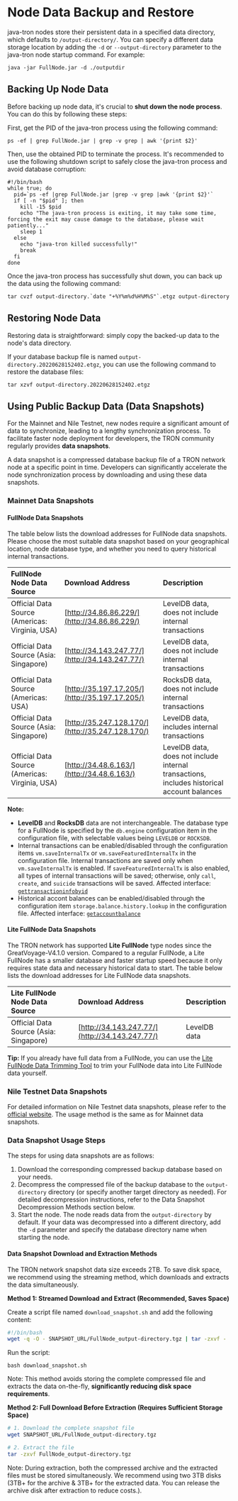 # Node Data Backup and Restore

java-tron nodes store their persistent data in a specified data directory, which defaults to `/output-directory/`. You can specify a different data storage location by adding the `-d` or `--output-directory` parameter to the java-tron node startup command. For example:

```
java -jar FullNode.jar -d ./outputdir
```


## Backing Up Node Data

Before backing up node data, it's crucial to **shut down the node process**. You can do this by following these steps:

First, get the PID of the java-tron process using the following command:

```
ps -ef | grep FullNode.jar | grep -v grep | awk '{print $2}'
```

Then, use the obtained PID to terminate the process. It's recommended to use the following shutdown script to safely close the java-tron process and avoid database corruption:

```
#!/bin/bash
while true; do
  pid=`ps -ef |grep FullNode.jar |grep -v grep |awk '{print $2}'`
  if [ -n "$pid" ]; then
    kill -15 $pid
    echo "The java-tron process is exiting, it may take some time, forcing the exit may cause damage to the database, please wait patiently..."
    sleep 1
  else
    echo "java-tron killed successfully!"
    break
  fi
done
```

Once the java-tron process has successfully shut down, you can back up the data using the following command:

```
tar cvzf output-directory.`date "+%Y%m%d%H%M%S"`.etgz output-directory
```


## Restoring Node Data

Restoring data is straightforward: simply copy the backed-up data to the node's data directory.

If your database backup file is named `output-directory.20220628152402.etgz`, you can use the following command to restore the database files:

```
tar xzvf output-directory.20220628152402.etgz
```


## Using Public Backup Data (Data Snapshots)

For the Mainnet and Nile Testnet, new nodes require a significant amount of data to synchronize, leading to a lengthy synchronization process. To facilitate faster node deployment for developers, the TRON community regularly provides **data snapshots**.

A data snapshot is a compressed database backup file of a TRON network node at a specific point in time. Developers can significantly accelerate the node synchronization process by downloading and using these data snapshots.

### Mainnet Data Snapshots

#### FullNode Data Snapshots

The table below lists the download addresses for FullNode data snapshots. Please choose the most suitable data snapshot based on your geographical location, node database type, and whether you need to query historical internal transactions.

| FullNode Node Data Source | Download Address | Description |
| :------------------------ | :--------------- | :---------- |
| Official Data Source (Americas: Virginia, USA) | [http://34.86.86.229/](http://34.86.86.229/) | LevelDB data, does not include internal transactions |
| Official Data Source (Asia: Singapore) | [http://34.143.247.77/](http://34.143.247.77/) | LevelDB data, does not include internal transactions |
| Official Data Source (Americas: USA) | [http://35.197.17.205/](http://35.197.17.205/) | RocksDB data, does not include internal transactions |
| Official Data Source (Asia: Singapore) | [http://35.247.128.170/](http://35.247.128.170/) | LevelDB data, includes internal transactions |
| Official Data Source (Americas: Virginia, USA) | [http://34.48.6.163/](http://34.48.6.163/) | LevelDB data, does not include internal transactions, includes historical account balances |

**Note:** 

- **LevelDB** and **RocksDB** data are not interchangeable. The database type for a FullNode is specified by the `db.engine` configuration item in the configuration file, with selectable values being `LEVELDB` or `ROCKSDB`.
- Internal transactions can be enabled/disabled through the configuration items `vm.saveInternalTx` or `vm.saveFeaturedInternalTx` in the configuration file. Internal transactions are saved only when `vm.saveInternalTx` is enabled. If `saveFeaturedInternalTx` is also enabled, all types of internal transactions will be saved; otherwise, only `call`, `create`, and `suicide` transactions will be saved. Affected interface: [`gettransactioninfobyid`](https://developers.tron.network/reference/gettransactioninfobyid-1)
- Historical accont balances can be enabled/disabled through the configuration item `storage.balance.history.lookup` in the configuration file. Affected interface: [`getaccountbalance`](https://developers.tron.network/reference/getaccountbalance)

#### Lite FullNode Data Snapshots

The TRON network has supported **Lite FullNode** type nodes since the GreatVoyage-V4.1.0 version. Compared to a regular FullNode, a Lite FullNode has a smaller database and faster startup speed because it only requires state data and necessary historical data to start. The table below lists the download addresses for Lite FullNode data snapshots.

| Lite FullNode Node Data Source | Download Address | Description |
| :----------------------------- | :--------------- | :---------- |
| Official Data Source (Asia: Singapore) | [http://34.143.247.77/](http://34.143.247.77/) | LevelDB data |

**Tip:** If you already have full data from a FullNode, you can use the [Lite FullNode Data Trimming Tool](toolkit.md/#lite-fullnode-data-pruning) to trim your FullNode data into Lite FullNode data yourself.


### Nile Testnet Data Snapshots

For detailed information on Nile Testnet data snapshots, please refer to the [official website](https://nileex.io/). The usage method is the same as for Mainnet data snapshots.

### Data Snapshot Usage Steps
The steps for using data snapshots are as follows:

1. Download the corresponding compressed backup database based on your needs.
2. Decompress the compressed file of the backup database to the `output-directory` directory (or specify another target directory as needed). For detailed decompression instructions, refer to the Data Snapshot Decompression Methods
 section below.
3. Start the node. The node reads data from the `output-directory` by default. If your data was decompressed into a different directory, add the `-d` parameter and specify the database directory name when starting the node.

#### Data Snapshot Download and Extraction Methods

The TRON network snapshot data size exceeds 2TB. To save disk space, we recommend using the streaming method, which downloads and extracts the data simultaneously. 

**Method 1: Streamed Download and Extract (Recommended, Saves Space)**

Create a script file named `download_snapshot.sh` and add the following content:

```bash
#!/bin/bash
wget -q -O - SNAPSHOT_URL/FullNode_output-directory.tgz | tar -zxvf -
```

Run the script:

```Text Bash
bash download_snapshot.sh
```

Note: This method avoids storing the complete compressed file and extracts the data on-the-fly, **significantly reducing disk space requirements**.

**Method 2: Full Download Before Extraction (Requires Sufficient Storage Space)**

```bash
# 1. Download the complete snapshot file
wget SNAPSHOT_URL/FullNode_output-directory.tgz

# 2. Extract the file
tar -zxvf FullNode_output-directory.tgz
```

Note: During extraction, both the compressed archive and the extracted files must be stored simultaneously. We recommend using two 3TB disks (3TB+ for the archive & 3TB+ for the extracted data. You can release the archive disk after extraction to reduce costs.).
